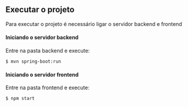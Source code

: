 ## Executar o projeto
Para executar o projeto é necessário ligar o servidor backend e frontend

#### Iniciando o servidor backend
Entre na pasta backend e execute:

`$ mvn spring-boot:run`


#### Iniciando o servidor frontend
Entre na pasta frontend e execute:

`$ npm start`

